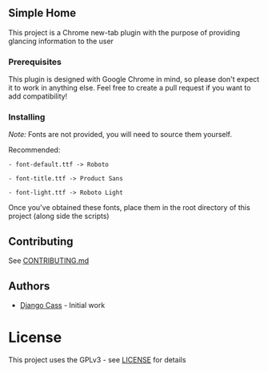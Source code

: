 ## Simple Home

This project is a Chrome new-tab plugin with the purpose of providing glancing information to the user

### Prerequisites

This plugin is designed with Google Chrome in mind, so please don't expect it to work in anything else. Feel free to create a pull request if you want to add compatibility!

### Installing

<i>Note:</i> Fonts are not provided, you will need to source them yourself.

Recommended:

    - font-default.ttf -> Roboto

    - font-title.ttf -> Product Sans

    - font-light.ttf -> Roboto Light

Once you've obtained these fonts, place them in the root directory of this project (along side the scripts)

## Contributing

See [CONTRIBUTING.md](CONTRIBUTING.md)

## Authors

* [Django Cass](https://github.com/djcass44) - Initial work

# License

This project uses the GPLv3 - see [LICENSE](LICENSE) for details